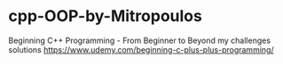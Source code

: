 # cpp-OOP-by-Mitropoulos
Beginning C++ Programming - From Beginner to Beyond my challenges solutions
https://www.udemy.com/beginning-c-plus-plus-programming/
